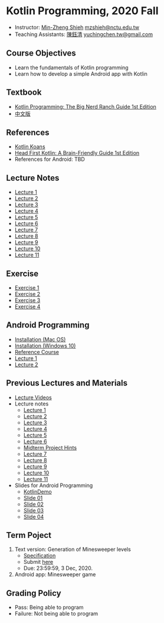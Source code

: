 # Kotlin Programming, 2020 Fall

+   Instructor: [Min-Zheng Shieh](mailto:mzshieh@nctu.edu.tw) mzshieh@nctu.edu.tw
+   Teaching Assistants: [陳鈺清](mailto:yuchingchen.tw@gmail.com) yuchingchen.tw@gmail.com

## Course Objectives

+   Learn the fundamentals of Kotlin programming
+   Learn how to develop a simple Android app with Kotlin

## Textbook

+ [Kotlin Programming: The Big Nerd Ranch Guide 1st Edition](https://www.amazon.com/Kotlin-Programming-Nerd-Ranch-Guide-ebook/dp/B07FXQ7SQN)
+ [中文版](https://www.tenlong.com.tw/products/9789864344796)

## References

+ [Kotlin Koans](https://kotlinlang.org/docs/tutorials/koans.html)
+ [Head First Kotlin: A Brain-Friendly Guide 1st Edition](https://www.amazon.com/Head-First-Kotlin-Brain-Friendly-Guide-ebook/dp/B07NPZ21QP)
+ References for Android: TBD

## Lecture Notes

+ [Lecture 1](https://hackmd.io/@BpUgvpG2TZy_PvDRF1bwvw/BJbFMT_Hv)
+ [Lecture 2](https://hackmd.io/@BpUgvpG2TZy_PvDRF1bwvw/ByliKf28D)
+ [Lecture 3](https://hackmd.io/@BpUgvpG2TZy_PvDRF1bwvw/ByVoMISvD)
+ [Lecture 4](https://hackmd.io/@BpUgvpG2TZy_PvDRF1bwvw/rJKHjtAwv)
+ [Lecture 5](https://hackmd.io/@BpUgvpG2TZy_PvDRF1bwvw/Syi_OhDuP)
+ [Lecture 6](https://hackmd.io/@BpUgvpG2TZy_PvDRF1bwvw/B1TkFnwOw)
+ [Lecture 7](https://hackmd.io/@BpUgvpG2TZy_PvDRF1bwvw/HJJ2DkbFP)
+ [Lecture 8](https://hackmd.io/@BpUgvpG2TZy_PvDRF1bwvw/r1lioE5Kw)
+ [Lecture 9](https://hackmd.io/@BpUgvpG2TZy_PvDRF1bwvw/BkI4245FD)
+ [Lecture 10](https://hackmd.io/@BpUgvpG2TZy_PvDRF1bwvw/ryTM7s25D)
+ [Lecture 11](https://hackmd.io/@BpUgvpG2TZy_PvDRF1bwvw/BkD5wo29P)

## Exercise

+ [Exercise 1](https://hackmd.io/@yuchingtw/By82yIvSw)
+ [Exercise 2](https://drive.google.com/file/d/1V5OUj-BGHrAE1hxt0dlIe5QRoGJFDl1c/view)
+ [Exercise 3](https://drive.google.com/file/d/1GsD0RKXTItXNv_SCkEOe5d0RNIgReRFl/view)
+ [Exercise 4](https://drive.google.com/file/d/12Yb3vTBiu6HWqP3sq4OLRe_QMGoohlmN/view)

## Android Programming

+ [Installation (Mac OS)](https://hackmd.io/@yuchingtw/By5HDQxcw)
+ [Installation (Windows 10)](https://hackmd.io/@BpUgvpG2TZy_PvDRF1bwvw/rkzf4SW9D)
+ [Reference Course](https://classroom.udacity.com/courses/ud9012)
+ [Lecture 1](https://hackmd.io/@yuchingtw/rkzdumYcD)
+ [Lecture 2](https://hackmd.io/@BpUgvpG2TZy_PvDRF1bwvw/B1FZEGrjw)

## Previous Lectures and Materials

+ [Lecture Videos](https://drive.google.com/open?id=10WexRjBzionhAyHhyqT4qDNpN2-mao9q)
+ Lecture notes
    +   [Lecture 1](https://hackmd.io/@BpUgvpG2TZy_PvDRF1bwvw/SyIQFblrL)
    +   [Lecture 2](https://hackmd.io/@BpUgvpG2TZy_PvDRF1bwvw/H1uBA1RBL)
    +   [Lecture 3](https://hackmd.io/@BpUgvpG2TZy_PvDRF1bwvw/H1sQrQP8U)
    +   [Lecture 4](https://hackmd.io/@BpUgvpG2TZy_PvDRF1bwvw/HyYCs7iPI)
    +   [Lecture 5](https://hackmd.io/@BpUgvpG2TZy_PvDRF1bwvw/Hy7ZLkfuI)
    +   [Lecture 6](https://hackmd.io/@BpUgvpG2TZy_PvDRF1bwvw/r1f4lt2u8)
    +   [Midterm Project Hints](https://hackmd.io/@BpUgvpG2TZy_PvDRF1bwvw/rJQotn8FL)
    +   [Lecture 7](https://hackmd.io/@BpUgvpG2TZy_PvDRF1bwvw/rk7Cos15U)
    +   [Lecture 8](https://hackmd.io/@BpUgvpG2TZy_PvDRF1bwvw/BJ09J0L9U)
    +   [Lecture 9](https://hackmd.io/@BpUgvpG2TZy_PvDRF1bwvw/rJl1EJv9L)
    +   [Lecture 10](https://hackmd.io/@BpUgvpG2TZy_PvDRF1bwvw/BJXUZTij8)
    +   [Lecture 11](https://hackmd.io/@BpUgvpG2TZy_PvDRF1bwvw/S1Vpo802I)
+ Slides for Android Programming
    +   [KotlinDemo](https://github.com/lgthbo/KotlinDemo)
    +   [Slide 01](https://docs.google.com/presentation/d/1w-4_qG849bpAQnSsZvRVNRIraUdIHw2Cwe8tqU4-aLc/)
    +   [Slide 02](https://docs.google.com/presentation/d/19Uo-eXxBEV3qMivn3WycwK8cZvOEsMoO-0VaO4RtUXk/)
    +   [Slide 03](https://docs.google.com/presentation/d/10pTZtxkVamOfh9IOg-thwXdXptcZKvpaYOd69_w-hSY/)
    +   [Slide 04](https://docs.google.com/presentation/d/1dEHIDcqJ6J6Xew0TdsV7gPMRX-m9-vicDcm5aw2D9rI/)

## Term Poject

1. Text version: Generation of Minesweeper levels
    +   [Specification](https://hackmd.io/@yuchingtw/S1S3ypktw)
    +   Submit [here](https://docs.google.com/forms/d/e/1FAIpQLSfmv0MkD59Zb4zdfFWU3dNsh0E_F5czr2RLgViQ5tU0eEvD7Q/viewform)
    +   Due: 23:59:59, 3 Dec, 2020. 
2. Android app: Minesweeper game

## Grading Policy

+   Pass: Being able to program
+   Failure: Not being able to program
